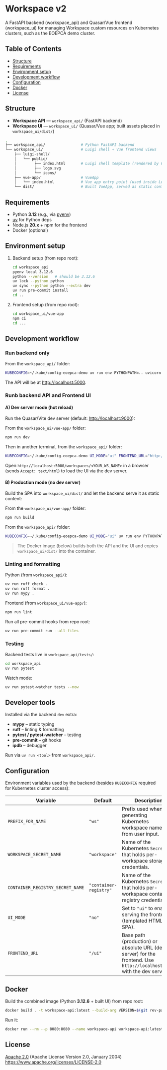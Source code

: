 # Workspace v2

A FastAPI backend (workspace_api) and Quasar/Vue frontend (workspace_ui) for managing Workspace custom resources on Kubernetes clusters, such as the EOEPCA demo cluster.

## Table of Contents

- [Structure](#structure)
- [Requirements](#requirements)
- [Environment setup](#environment-setup)
- [Development workflow](#development-workflow)
- [Configuration](#configuration)
- [Docker](#docker)
- [License](#license)

## Structure

- **Workspace API** — `workspace_api/` (FastAPI backend)
- **Workspace UI** — `workspace_ui/` (Quasar/Vue app; built assets placed in `workspace_ui/dist/`)

```bash
.
├── workspace_api/                # Python FastAPI backend
└── workspace_ui/                 # Luigi shell + Vue frontend views
    ├── luigi-shell/
    │   └── public/
    │        ├── index.html       # Luigi shell template (rendered by FastAPI)
    │        ├── logo.svg
    │        └── icons/
    ├── vue-app/                  # VueApp
    │   └── index.html            # Vue app entry point (used inside Luigi iframe)
    └── dist/                     # Built VueApp, served as static content
```

## Requirements

- Python **3.12** (e.g., via [pyenv](https://github.com/pyenv/pyenv))
- [uv](https://github.com/astral-sh/uv) for Python deps
- Node.js **20.x** + npm for the frontend
- Docker (optional)

## Environment setup

1. Backend setup (from repo root):

   ```bash
   cd workspace_api
   pyenv local 3.12.6
   python --version   # should be 3.12.6
   uv lock --python python
   uv sync --python python --extra dev
   uv run pre-commit install
   cd ..
   ```

2. Frontend setup (from repo root):

   ```bash
   cd workspace_ui/vue-app
   npm ci
   cd ...
   ```

## Development workflow

### Run backend only

From the `workspace_api/` folder:

```bash
KUBECONFIG=~/.kube/config-eoepca-demo uv run env PYTHONPATH=.. uvicorn workspace_api:app --reload --host=0.0.0.0 --port=5000 --log-level=info
```

The API will be at <http://localhost:5000>.

### Runb backend API and Frontend UI

#### A) Dev server mode (hot reload)

Run the Quasar/Vite dev server (default: <http://localhost:9000>):

From the `workspace_ui/vue-app/` folder:

```bash
npm run dev
```

Then in another terminal, from the `workspace_api/` folder:

```bash
KUBECONFIG=~/.kube/config-eoepca-demo UI_MODE="ui" FRONTEND_URL="http://localhost:9000" uv run env PYTHONPATH=.. uvicorn workspace_api:app --reload --host=0.0.0.0 --port=5000 --log-level=info
```

Open `http://localhost:5000/workspaces/<YOUR_WS_NAME>` in a browser (sends `Accept: text/html`) to load the UI via the dev server.

#### B) Production mode (no dev server)

Build the SPA into `workspace_ui/dist/` and let the backend serve it as static content:

From the `workspace_ui/vue-app/` folder:

```bash
npm run build
```

From the `workspace_api/` folder:

```bash
KUBECONFIG=~/.kube/config-eoepca-demo UI_MODE="ui" uv run env PYTHONPATH=.. uvicorn workspace_api:app --reload --host=0.0.0.0 --port=5000 --log-level=info
```

> The Docker image (below) builds both the API and the UI and copies `workspace_ui/dist/` into the container.

### Linting and formatting

Python (from `workspace_api/`):

```bash
uv run ruff check .
uv run ruff format .
uv run mypy .
```

Frontend (from `workspace_ui/vue-app/`):

```bash
npm run lint
```

Run all pre-commit hooks from repo root:

```bash
uv run pre-commit run --all-files
```

### Testing

Backend tests live in `workspace_api/tests/`:

```bash
cd workspace_api
uv run pytest
```

Watch mode:

```bash
uv run pytest-watcher tests --now
```

## Developer tools

Installed via the backend `dev` extra:

- **mypy** – static typing
- **ruff** – linting & formatting
- **pytest / pytest-watcher** – testing
- **pre-commit** – git hooks
- **ipdb** – debugger

Run via `uv run <tool>` from `workspace_api/`.

## Configuration

Environment variables used by the backend (besides `KUBECONFIG` required for Kubernetes cluster access):

| Variable | Default | Description |
| --- | --- | --- |
| `PREFIX_FOR_NAME` | `"ws"` | Prefix used when generating Kubernetes workspace names from user input. |
| `WORKSPACE_SECRET_NAME` | `"workspace"` | Name of the Kubernetes `Secret` that holds per-workspace storage credentials. |
| `CONTAINER_REGISTRY_SECRET_NAME` | `"container-registry"` | Name of the Kubernetes `Secret` that holds per-workspace container registry credentials. |
| `UI_MODE` | `"no"` | Set to `"ui"` to enable serving the frontend (templated HTML + SPA). |
| `FRONTEND_URL` | `"/ui"` | Base path (production) or absolute URL (dev server) for the frontend. Use `http://localhost:9000` with the dev server. |

## Docker

Build the combined image (Python **3.12.6** + built UI) from repo root:

```bash
docker build . -t workspace-api:latest --build-arg VERSION=$(git rev-parse --short HEAD)
```

Run it:

```bash
docker run --rm --p 8080:8080 --name workspace-api workspace-api:latest
```

## License

[Apache 2.0](LICENSE) (Apache License Version 2.0, January 2004)
<https://www.apache.org/licenses/LICENSE-2.0>

